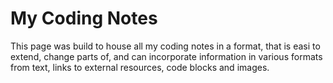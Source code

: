 # My Coding Notes

This page was build to house all my coding notes in a format, that is easi to extend, change parts of, and can incorporate information in various formats from text, links to external resources, code blocks and images.

